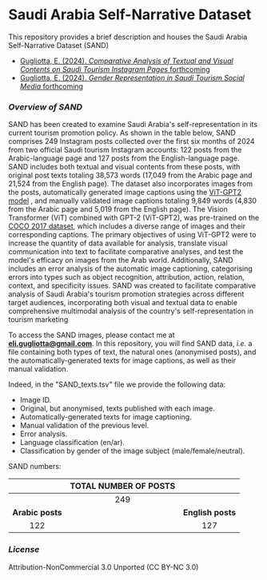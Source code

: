 # Saudi Arabia Self-Narrative Dataset


This repository provides a brief description and houses the Saudi Arabia Self-Narrative Dataset (SAND)
* [Gugliotta, E. (2024). *Comparative Analysis of Textual and Visual Contents on Saudi Tourism Instagram Pages* forthcoming]()
* [Gugliotta, E. (2024). *Gender Representation in Saudi Tourism Social Media* forthcoming]()

### *Overview of SAND*


SAND has been created to examine Saudi Arabia's self-representation in its current tourism promotion policy. As shown in the table below, SAND comprises 249 Instagram posts collected over the first six months of 2024 from two official Saudi tourism Instagram accounts: 122 posts from the Arabic-language page and 127 posts from the English-language page. SAND includes both textual and
visual contents from these posts, with original post texts totaling 38,573 words (17,049 from the Arabic page and 21,524 from the English page). The dataset also incorporates images from the posts, automatically generated image captions using the [ViT-GPT2 model](https://huggingface.co/nlpconnect/vit-gpt2-image-captioning) , and manually validated image captions totaling 9,849 words
(4,830 from the Arabic page and 5,019 from the English page). The Vision Transformer (ViT) combined with GPT-2 (ViT-GPT2), was pre-trained on the [COCO 2017 dataset](https://www.kaggle.com/datasets/awsaf49/coco-2017-dataset), which includes a diverse range of images and their corresponding captions. The primary objectives of using ViT-GPT2 were to increase the quantity of data available for analysis, translate visual communication into text to facilitate comparative analyses, and test the model's efficacy on images from the Arab world. 
Additionally, SAND includes an error analysis of the automatic image captioning, categorising errors into types such as object recognition, attribution, action, relation, context, and specificity issues. 
SAND was created to facilitate comparative analysis of Saudi Arabia's tourism promotion strategies across different target audiences, incorporating both visual and textual data to enable comprehensive multimodal analysis of the country's self-representation in tourism marketing

To access the SAND images, please contact me at **eli.gugliotta@gmail.com**.
In this repository, you will find SAND data, *i.e.* a file containing both types of text, the natural ones (anonymised posts), and the automatically-generated texts for image captions, as well as their manual validation. 

Indeed, in the "SAND_texts.tsv" file we provide the following data:

* Image ID.
* Original, but anonymised, texts published with each image.
* Automatically-generated texts for image captioning.
* Manual validation of the previous level.
* Error analysis.
* Language classification (en/ar).
* Classification by gender of the image subject (male/female/neutral).

SAND numbers:


||      **TOTAL NUMBER OF POSTS**       ||
|:---------------:|:-:|:----------------:|
|                  |249                 ||
| **Arabic posts** || **English posts** ||
|          122     || 127               ||


<!---
<head>
    <meta charset="UTF-8">
    <meta name="viewport" content="width=device-width, initial-scale=1.0">
    <title>Table Example</title>
    <style>
        table {
            width: 50%;
            margin: auto;
            border-collapse: collapse;
        }
        th, td {
            border: 1px solid black;
            padding: 10px;
            text-align: center; /* Centro i contenuti delle celle */
        }
    </style>
</head>
    <table border="1" cellpadding="10" cellspacing="0" style="border-collapse: collapse; text-align: center;">
        <tr>
            <th colspan="2">TOTAL NUMBER OF POSTS</th>
        </tr>
        <tr>
            <td colspan="2">249</td>
        </tr>
        <tr>
            <th>Arabic posts</th>
            <th>English posts</th>
        </tr>
        <tr>
            <td>122</td>
            <td>127</td>
        </tr>
    </table>
<br />
--->

### *License*

Attribution-NonCommercial 3.0 Unported (CC BY-NC 3.0)

<!--
<br />

### *Citation* 

Please cite this work as: 

````bibtex
@inproceedings{gugliotta-etal-wanlp2020, 
    title={An Empirical Analysis of Task Relations in the Multi-Task Annotation of an Arabizi Corpus}, 
    author={Gugliotta, Elisa and Dinarelli, Marco}, 
    booktitle={The 4th Conference on Language, Data and Knowledge (LDK 2023)}, 
    year={2023},
}

````


<br />
-->

